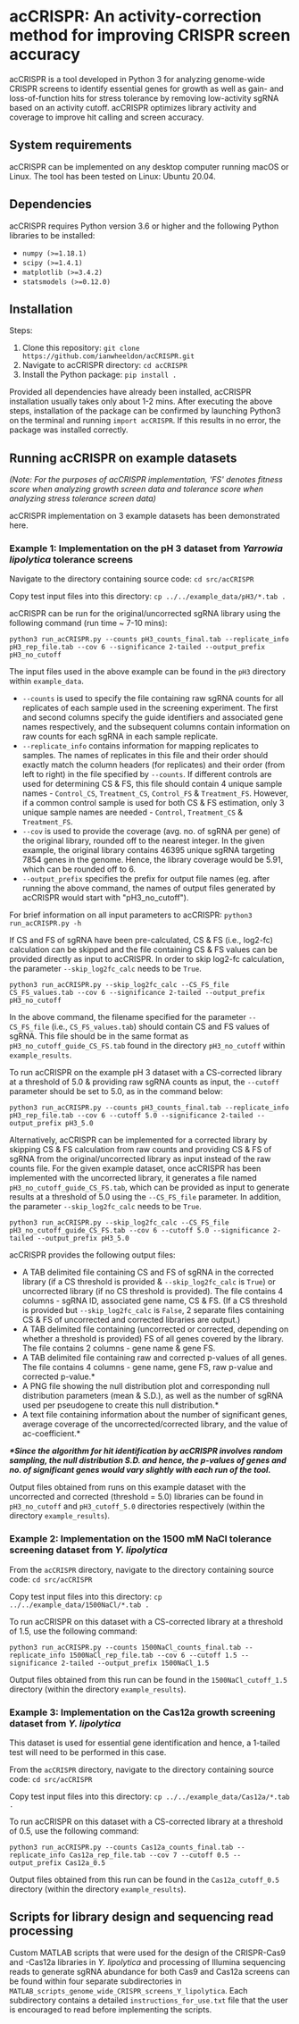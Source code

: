 # acCRISPR: An activity-correction method for improving CRISPR screen accuracy

acCRISPR is a tool developed in Python 3 for analyzing genome-wide CRISPR screens to identify essential genes for growth as well as gain- and loss-of-function hits for stress tolerance by removing low-activity sgRNA based on an activity cutoff. acCRISPR optimizes library activity and coverage to improve hit calling and screen accuracy. 

## System requirements
acCRISPR can be implemented on any desktop computer running macOS or Linux. The tool has been tested on Linux: Ubuntu 20.04.

## Dependencies
acCRISPR requires Python version 3.6 or higher and the following Python libraries to be installed:
- `numpy (>=1.18.1)`
- `scipy (>=1.4.1)`
- `matplotlib (>=3.4.2)`
- `statsmodels (>=0.12.0)`

## Installation
Steps:
1. Clone this repository: `git clone https://github.com/ianwheeldon/acCRISPR.git`
2. Navigate to acCRISPR directory: `cd acCRISPR`
3. Install the Python package: `pip install .`

Provided all dependencies have already been installed, acCRISPR installation usually takes only about 1-2 mins. After executing the above steps, installation of the package can be confirmed by launching Python3 on the terminal and running `import acCRISPR`. If this results in no error, the package was installed correctly.

## Running acCRISPR on example datasets

*(Note: For the purposes of acCRISPR implementation, 'FS' denotes fitness score when analyzing growth screen data and tolerance score when analyzing stress tolerance screen data)*

acCRISPR implementation on 3 example datasets has been demonstrated here.

### Example 1: Implementation on the pH 3 dataset from *Yarrowia lipolytica* tolerance screens

Navigate to the directory containing source code: `cd src/acCRISPR`

Copy test input files into this directory: `cp ../../example_data/pH3/*.tab .`

acCRISPR can be run for the original/uncorrected sgRNA library using the following command (run time ~ 7-10 mins):
```
python3 run_acCRISPR.py --counts pH3_counts_final.tab --replicate_info pH3_rep_file.tab --cov 6 --significance 2-tailed --output_prefix pH3_no_cutoff
```
The input files used in the above example can be found in the `pH3` directory within `example_data`.

- `--counts` is used to specify the file containing raw sgRNA counts for all replicates of each sample used in the screening experiment. The first and second columns specify the guide identifiers and associated gene names respectively, and the subsequent columns contain information on raw counts for each sgRNA in each sample replicate.
- `--replicate_info` contains information for mapping replicates to samples. The names of replicates in this file and their order should exactly match the column headers (for replicates) and their order (from left to right) in the file specified by `--counts`. If different controls are used for determining CS & FS, this file should contain 4 unique sample names - `Control_CS`, `Treatment_CS`, `Control_FS` & `Treatment_FS`. However, if a common control sample is used for both CS & FS estimation, only 3 unique sample names are needed - `Control`, `Treatment_CS` & `Treatment_FS`.
- `--cov` is used to provide the coverage (avg. no. of sgRNA per gene) of the original library, rounded off to the nearest integer. In the given example, the original library contains 46395 unique sgRNA targeting 7854 genes in the genome. Hence, the library coverage would be 5.91, which can be rounded off to 6.
- `--output_prefix` specifies the prefix for output file names (eg. after running the above command, the names of output files generated by acCRISPR would start with "pH3_no_cutoff").

For brief information on all input parameters to acCRISPR: `python3 run_acCRISPR.py -h`

If CS and FS of sgRNA have been pre-calculated, CS & FS (i.e., log2-fc) calculation can be skipped and the file containing CS & FS values can be provided directly as input to acCRISPR. In order to skip log2-fc calculation, the parameter `--skip_log2fc_calc` needs to be `True`.
```
python3 run_acCRISPR.py --skip_log2fc_calc --CS_FS_file CS_FS_values.tab --cov 6 --significance 2-tailed --output_prefix pH3_no_cutoff
```
In the above command, the filename specified for the parameter `--CS_FS_file` (i.e., `CS_FS_values.tab`) should contain CS and FS values of sgRNA. This file should be in the same format as `pH3_no_cutoff_guide_CS_FS.tab` found in the directory `pH3_no_cutoff` within `example_results`.

To run acCRISPR on the example pH 3 dataset with a CS-corrected library at a threshold of 5.0 & providing raw sgRNA counts as input, the `--cutoff` parameter should be set to 5.0, as in the command below:
```
python3 run_acCRISPR.py --counts pH3_counts_final.tab --replicate_info pH3_rep_file.tab --cov 6 --cutoff 5.0 --significance 2-tailed --output_prefix pH3_5.0
```
Alternatively, acCRISPR can be implemented for a corrected library by skipping CS & FS calculation from raw counts and providing CS & FS of sgRNA from the original/uncorrected library as input instead of the raw counts file. For the given example dataset, once acCRISPR has been implemented with the uncorrected library, it generates a file named `pH3_no_cutoff_guide_CS_FS.tab`, which can be provided as input to generate results at a threshold of 5.0 using the `--CS_FS_file` parameter. In addition, the parameter `--skip_log2fc_calc` needs to be `True`.
```
python3 run_acCRISPR.py --skip_log2fc_calc --CS_FS_file pH3_no_cutoff_guide_CS_FS.tab --cov 6 --cutoff 5.0 --significance 2-tailed --output_prefix pH3_5.0
```

acCRISPR provides the following output files:

- A TAB delimited file containing CS and FS of sgRNA in the corrected library (if a CS threshold is provided & `--skip_log2fc_calc` is `True`) or uncorrected library (if no CS threshold is provided). The file contains 4 columns - sgRNA ID, associated gene name, CS & FS. (If a CS threshold is provided but `--skip_log2fc_calc` is `False`, 2 separate files containing CS & FS of uncorrected and corrected libraries are output.)
- A TAB delimited file containing (uncorrected or corrected, depending on whether a threshold is provided) FS of all genes covered by the library. The file contains 2 columns - gene name & gene FS.
- A TAB delimited file containing raw and corrected p-values of all genes. The file contains 4 columns - gene name, gene FS, raw p-value and corrected p-value.*
- A PNG file showing the null distribution plot and corresponding null distribution parameters (mean & S.D.), as well as the number of sgRNA used per pseudogene to create this null distribution.*
- A text file containing information about the number of significant genes, average coverage of the uncorrected/corrected library, and the value of ac-coefficient.*

<b><i>*Since the algorithm for hit identification by acCRISPR involves random sampling, the null distribution S.D. and hence, the p-values of genes and no. of significant genes would vary slightly with each run of the tool.</i></b>

Output files obtained from runs on this example dataset with the uncorrected and corrected (threshold = 5.0) libraries can be found in `pH3_no_cutoff` and `pH3_cutoff_5.0` directories respectively (within the directory `example_results`).

### Example 2: Implementation on the 1500 mM NaCl tolerance screening dataset from *Y. lipolytica*

From the `acCRISPR` directory, navigate to the directory containing source code: `cd src/acCRISPR`

Copy test input files into this directory: `cp ../../example_data/1500NaCl/*.tab .`

To run acCRISPR on this dataset with a CS-corrected library at a threshold of 1.5, use the following command:
```
python3 run_acCRISPR.py --counts 1500NaCl_counts_final.tab --replicate_info 1500NaCl_rep_file.tab --cov 6 --cutoff 1.5 --significance 2-tailed --output_prefix 1500NaCl_1.5
```

Output files obtained from this run can be found in the `1500NaCl_cutoff_1.5` directory (within the directory `example_results`).

### Example 3: Implementation on the Cas12a growth screening dataset from *Y. lipolytica*

This dataset is used for essential gene identification and hence, a 1-tailed test will need to be performed in this case.

From the `acCRISPR` directory, navigate to the directory containing source code: `cd src/acCRISPR`

Copy test input files into this directory: `cp ../../example_data/Cas12a/*.tab .`

To run acCRISPR on this dataset with a CS-corrected library at a threshold of 0.5, use the following command:
```
python3 run_acCRISPR.py --counts Cas12a_counts_final.tab --replicate_info Cas12a_rep_file.tab --cov 7 --cutoff 0.5 --output_prefix Cas12a_0.5
```

Output files obtained from this run can be found in the `Cas12a_cutoff_0.5` directory (within the directory `example_results`).


## Scripts for library design and sequencing read processing
Custom MATLAB scripts that were used for the design of the CRISPR-Cas9 and -Cas12a libraries in *Y. lipolytica* and processing of Illumina sequencing reads to generate sgRNA abundance for both Cas9 and Cas12a screens can be found within four separate subdirectories in `MATLAB_scripts_genome_wide_CRISPR_screens_Y_lipolytica`. Each subdirectory contains a detailed `instructions_for_use.txt` file that the user is encouraged to read before implementing the scripts.
